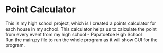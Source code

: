 # Point Calculator
This is my high school project, which is I created a points calculator for each house in my school. This calculator helps us to calculate the point from every event from my high school - Papatoetoe High School</br>
Run the main.py file to run the whole program as it will show GUI for the program.
